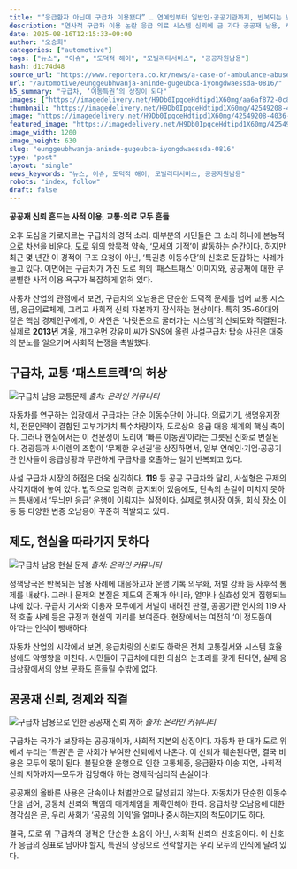 ```yaml
---
title: "“응급환자 아닌데 구급차 이용됐다” … 연예인부터 일반인·공공기관까지, 반복되는 남용 사례에 ‘황당’"
description: "연사적 구급차 이용 논란 응급 의료 시스템 신뢰에 금 가다 공공재 남용, 사회적 감시 어디까지 ..."
date: 2025-08-16T12:15:33+09:00
author: "오승희"
categories: ["automotive"]
tags: ["뉴스", "이슈", "도덕적 해이", "모빌리티서비스", "공공자원남용"]
hash: d1c74d48
source_url: "https://www.reportera.co.kr/news/a-case-of-ambulance-abuse/"
url: "/automotive/eunggeubhwanja-aninde-gugeubca-iyongdwaessda-0816/"
h5_summary: "구급차, ‘이동특권’의 상징이 되다"
images: ["https://imagedelivery.net/H9Db0IpqceHdtipd1X60mg/aa6af872-0c87-4766-bcd7-da9d039eb800/public", "https://imagedelivery.net/H9Db0IpqceHdtipd1X60mg/ab490383-9ec8-4dac-4d7a-887906fe6a00/public", "https://imagedelivery.net/H9Db0IpqceHdtipd1X60mg/17df0e18-1614-462b-8d7b-24f797819100/public", "https://imagedelivery.net/H9Db0IpqceHdtipd1X60mg/42549208-4036-4eab-f549-e55c2d336400/public"]
thumbnail: "https://imagedelivery.net/H9Db0IpqceHdtipd1X60mg/42549208-4036-4eab-f549-e55c2d336400/public"
image: "https://imagedelivery.net/H9Db0IpqceHdtipd1X60mg/42549208-4036-4eab-f549-e55c2d336400/public"
featured_image: "https://imagedelivery.net/H9Db0IpqceHdtipd1X60mg/42549208-4036-4eab-f549-e55c2d336400/public"
image_width: 1200
image_height: 630
slug: "eunggeubhwanja-aninde-gugeubca-iyongdwaessda-0816"
type: "post"
layout: "single"
news_keywords: "뉴스, 이슈, 도덕적 해이, 모빌리티서비스, 공공자원남용"
robots: "index, follow"
draft: false
---
```


**공공재 신뢰 흔드는 사적 이용, 교통·의료 모두 흔들**

오후 도심을 가로지르는 구급차의 경적 소리. 대부분의 시민들은 그 소리 하나에 본능적으로 차선을 비운다. 도로 위의 암묵적 약속, ‘모세의 기적’이 발동하는 순간이다. 하지만 최근 몇 년간 이 경적이 구조 요청이 아닌, ‘특권층 이동수단’의 신호로 둔갑하는 사례가 늘고 있다. 이면에는 구급차가 가진 도로 위의 ‘패스트패스’ 이미지와, 공공재에 대한 무분별한 사적 이용 욕구가 복잡하게 얽혀 있다.

자동차 산업의 관점에서 보면, 구급차의 오남용은 단순한 도덕적 문제를 넘어 교통 시스템, 응급의료체계, 그리고 사회적 신뢰 자본까지 잠식하는 현상이다. 특히 35-60대와 같은 핵심 경제인구에게, 이 사안은 ‘나랏돈으로 굴러가는 시스템’의 신뢰도와 직결된다. 실제로 **2013년** 겨울, 개그우먼 강유미 씨가 SNS에 올린 사설구급차 탑승 사진은 대중의 분노를 일으키며 사회적 논쟁을 촉발했다.

## 구급차, 교통 ‘패스트트랙’의 허상

![구급차 남용 교통문제](https://imagedelivery.net/H9Db0IpqceHdtipd1X60mg/17df0e18-1614-462b-8d7b-24f797819100/public)
*출처: 온라인 커뮤니티*


자동차를 연구하는 입장에서 구급차는 단순 이동수단이 아니다. 의료기기, 생명유지장치, 전문인력이 결합된 고부가가치 특수차량이자, 도로상의 응급 대응 체계의 핵심 축이다. 그러나 현실에서는 이 전문성이 도리어 ‘빠른 이동권’이라는 그릇된 신화로 변질된다. 경광등과 사이렌의 조합이 ‘무제한 우선권’을 상징하면서, 일부 연예인·기업·공공기관 인사들이 응급상황과 무관하게 구급차를 호출하는 일이 반복되고 있다.

사설 구급차 시장의 허점은 더욱 심각하다. **119** 등 공공 구급차와 달리, 사설형은 규제의 사각지대에 놓여 있다. 법적으로 엄격히 금지되어 있음에도, 단속의 손길이 미치지 못하는 틈새에서 ‘무늬만 응급’ 운행이 이뤄지는 실정이다. 실제로 행사장 이동, 회식 장소 이동 등 다양한 변종 오남용이 꾸준히 적발되고 있다.

## 제도, 현실을 따라가지 못하다

![구급차 남용 현실 문제](https://imagedelivery.net/H9Db0IpqceHdtipd1X60mg/aa6af872-0c87-4766-bcd7-da9d039eb800/public)
*출처: 온라인 커뮤니티*


정책당국은 반복되는 남용 사례에 대응하고자 운행 기록 의무화, 처벌 강화 등 사후적 통제를 내놨다. 그러나 문제의 본질은 제도의 존재가 아니라, 얼마나 실효성 있게 집행되느냐에 있다. 구급차 기사와 이용자 모두에게 처벌이 내려진 판결, 공공기관 인사의 119 사적 호출 사례 등은 규정과 현실의 괴리를 보여준다. 현장에서는 여전히 ‘이 정도쯤이야’라는 인식이 팽배하다.

자동차 산업의 시각에서 보면, 응급차량의 신뢰도 하락은 전체 교통질서와 시스템 효율성에도 악영향을 미친다. 시민들이 구급차에 대한 의심의 눈초리를 갖게 된다면, 실제 응급상황에서의 양보 문화도 흔들릴 수밖에 없다.

## 공공재 신뢰, 경제와 직결

![구급차 남용으로 인한 공공재 신뢰 저하](https://imagedelivery.net/H9Db0IpqceHdtipd1X60mg/ab490383-9ec8-4dac-4d7a-887906fe6a00/public)
*출처: 온라인 커뮤니티*


구급차는 국가가 보장하는 공공재이자, 사회적 자본의 상징이다. 자동차 한 대가 도로 위에서 누리는 ‘특권’은 곧 사회가 부여한 신뢰에서 나온다. 이 신뢰가 훼손된다면, 결국 비용은 모두의 몫이 된다. 불필요한 운행으로 인한 교통체증, 응급환자 이송 지연, 사회적 신뢰 저하까지—모두가 감당해야 하는 경제적·심리적 손실이다.

공공재의 올바른 사용은 단속이나 처벌만으로 달성되지 않는다. 자동차가 단순한 이동수단을 넘어, 공동체 신뢰와 책임의 매개체임을 재확인해야 한다. 응급차량 오남용에 대한 경각심은 곧, 우리 사회가 ‘공공의 이익’을 얼마나 중시하는지의 척도이기도 하다.  

결국, 도로 위 구급차의 경적은 단순한 소음이 아닌, 사회적 신뢰의 신호음이다. 이 신호가 응급의 징표로 남아야 할지, 특권의 상징으로 전락할지는 우리 모두의 인식에 달려 있다.
